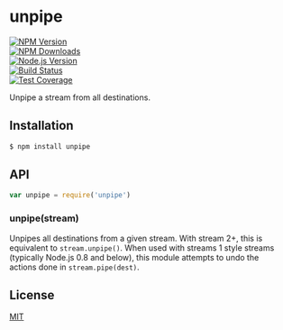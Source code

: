 # unpipe  
  
[![NPM Version][npm-image]][npm-url]  
[![NPM Downloads][downloads-image]][downloads-url]  
[![Node.js Version][node-image]][node-url]  
[![Build Status][travis-image]][travis-url]  
[![Test Coverage][coveralls-image]][coveralls-url]  
  
Unpipe a stream from all destinations.  
  
## Installation  
  
```sh  
$ npm install unpipe  
```  
  
## API  
  
```js  
var unpipe = require('unpipe')  
```  
  
### unpipe(stream)  
  
Unpipes all destinations from a given stream. With stream 2+, this is  
equivalent to `stream.unpipe()`. When used with streams 1 style streams  
(typically Node.js 0.8 and below), this module attempts to undo the  
actions done in `stream.pipe(dest)`.  
  
## License  
  
[MIT](LICENSE)  
  
[npm-image]: https://img.shields.io/npm/v/unpipe.svg  
[npm-url]: https://npmjs.org/package/unpipe  
[node-image]: https://img.shields.io/node/v/unpipe.svg  
[node-url]: http://nodejs.org/download/  
[travis-image]: https://img.shields.io/travis/stream-utils/unpipe.svg  
[travis-url]: https://travis-ci.org/stream-utils/unpipe  
[coveralls-image]: https://img.shields.io/coveralls/stream-utils/unpipe.svg  
[coveralls-url]: https://coveralls.io/r/stream-utils/unpipe?branch=master  
[downloads-image]: https://img.shields.io/npm/dm/unpipe.svg  
[downloads-url]: https://npmjs.org/package/unpipe  
